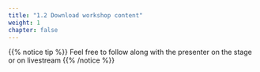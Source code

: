 ```yaml
---
title: "1.2 Download workshop content"
weight: 1
chapter: false
---
```


{{% notice tip %}}
Feel free to follow along with the presenter on the stage or on livestream
{{% /notice %}}
